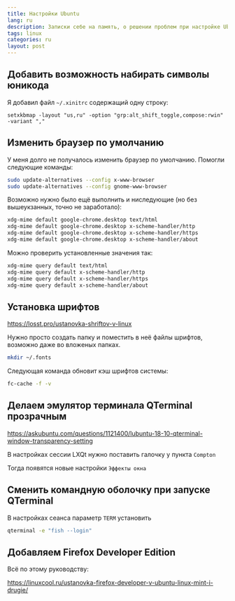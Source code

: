 ```yaml
---
title: Настройки Ubuntu
lang: ru
description: Записки себе на память, о решении проблем при настройке Ubuntu
tags: linux
categories: ru
layout: post
---
```


## Добавить возможность набирать символы юникода

Я добавил файл `~/.xinitrc` содержащий одну строку:

```
setxkbmap -layout "us,ru" -option "grp:alt_shift_toggle,compose:rwin" -variant ","
```

## Изменить браузер по умолчанию

У меня долго не получалось изменить браузер по умолчанию. Помогли следующие команды:

```bash
sudo update-alternatives --config x-www-browser
sudo update-alternatives --config gnome-www-browser
```

Возможно нужно было ещё выполнить и ниследующие (но без вышеукзанных, точно не заработало):

```bash
xdg-mime default google-chrome.desktop text/html
xdg-mime default google-chrome.desktop x-scheme-handler/http
xdg-mime default google-chrome.desktop x-scheme-handler/https
xdg-mime default google-chrome.desktop x-scheme-handler/about
```

Можно проверить установленные значения так:

```bash
xdg-mime query default text/html
xdg-mime query default x-scheme-handler/http
xdg-mime query default x-scheme-handler/https
xdg-mime query default x-scheme-handler/about
```

## Установка шрифтов

https://losst.pro/ustanovka-shriftov-v-linux

Нужно просто создать папку и поместить в неё файлы шрифтов, возможно даже во вложеных папках.

```bash
mkdir ~/.fonts
```
Следующая команда обновит кэш шрифтов системы:

```bash
fc-cache -f -v
```

## Делаем эмулятор терминала QTerminal прозрачным

https://askubuntu.com/questions/1121400/lubuntu-18-10-qterminal-window-transparency-setting

В настройках сессии LXQt нужно поставить галочку у пункта `Compton`

Тогда появятся новые настройки `Эффекты окна`

## Сменить командную оболочку при запуске QTerminal

В настройках сеанса параметр `TERM` установить

```bash
qterminal -e "fish --login"
```
## Добавляем Firefox Developer Edition

Всё по этому руководству:

https://linuxcool.ru/ustanovka-firefox-developer-v-ubuntu-linux-mint-i-drugie/
